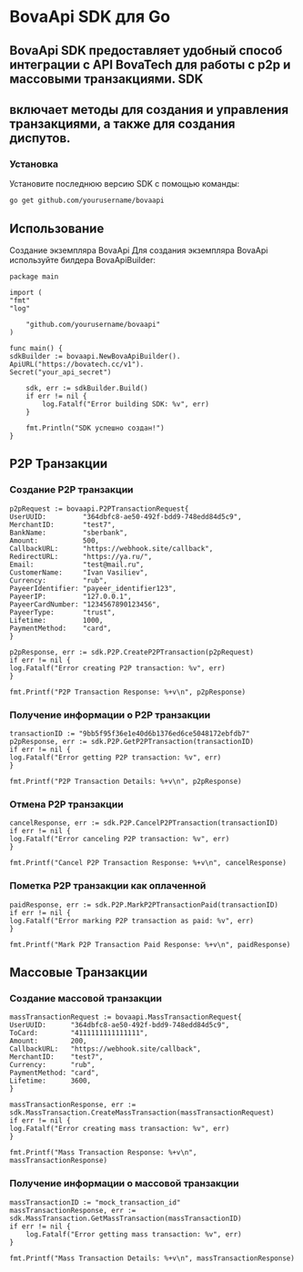 # BovaApi SDK для Go
## BovaApi SDK предоставляет удобный способ интеграции с API BovaTech для работы с p2p и массовыми транзакциями. SDK
## включает методы для создания и управления транзакциями, а также для создания диспутов.

### Установка
Установите последнюю версию SDK с помощью команды:

```go get github.com/yourusername/bovaapi```

## Использование
Создание экземпляра BovaApi
Для создания экземпляра BovaApi используйте билдера BovaApiBuilder:

```
package main

import (
"fmt"
"log"

	"github.com/yourusername/bovaapi"
)

func main() {
sdkBuilder := bovaapi.NewBovaApiBuilder().
ApiURL("https://bovatech.cc/v1").
Secret("your_api_secret")

	sdk, err := sdkBuilder.Build()
	if err != nil {
		log.Fatalf("Error building SDK: %v", err)
	}

	fmt.Println("SDK успешно создан!")
}
```

## P2P Транзакции
### Создание P2P транзакции
```
p2pRequest := bovaapi.P2PTransactionRequest{
UserUUID:         "364dbfc8-ae50-492f-bdd9-748edd84d5c9",
MerchantID:       "test7",
BankName:         "sberbank",
Amount:           500,
CallbackURL:      "https://webhook.site/callback",
RedirectURL:      "https://ya.ru/",
Email:            "test@mail.ru",
CustomerName:     "Ivan Vasiliev",
Currency:         "rub",
PayeerIdentifier: "payeer_identifier123",
PayeerIP:         "127.0.0.1",
PayeerCardNumber: "1234567890123456",
PayeerType:       "trust",
Lifetime:         1000,
PaymentMethod:    "card",
}

p2pResponse, err := sdk.P2P.CreateP2PTransaction(p2pRequest)
if err != nil {
log.Fatalf("Error creating P2P transaction: %v", err)
}

fmt.Printf("P2P Transaction Response: %+v\n", p2pResponse)
```

### Получение информации о P2P транзакции
```
transactionID := "9bb5f95f36e1e40d6b1376ed6ce5048172ebfdb7"
p2pResponse, err := sdk.P2P.GetP2PTransaction(transactionID)
if err != nil {
log.Fatalf("Error getting P2P transaction: %v", err)
}

fmt.Printf("P2P Transaction Details: %+v\n", p2pResponse)
```

### Отмена P2P транзакции
```
cancelResponse, err := sdk.P2P.CancelP2PTransaction(transactionID)
if err != nil {
log.Fatalf("Error canceling P2P transaction: %v", err)
}

fmt.Printf("Cancel P2P Transaction Response: %+v\n", cancelResponse)
```

### Пометка P2P транзакции как оплаченной
```
paidResponse, err := sdk.P2P.MarkP2PTransactionPaid(transactionID)
if err != nil {
log.Fatalf("Error marking P2P transaction as paid: %v", err)
}

fmt.Printf("Mark P2P Transaction Paid Response: %+v\n", paidResponse)
```

## Массовые Транзакции
### Создание массовой транзакции

```
massTransactionRequest := bovaapi.MassTransactionRequest{
UserUUID:      "364dbfc8-ae50-492f-bdd9-748edd84d5c9",
ToCard:        "4111111111111111",
Amount:        200,
CallbackURL:   "https://webhook.site/callback",
MerchantID:    "test7",
Currency:      "rub",
PaymentMethod: "card",
Lifetime:      3600,
}

massTransactionResponse, err := sdk.MassTransaction.CreateMassTransaction(massTransactionRequest)
if err != nil {
log.Fatalf("Error creating mass transaction: %v", err)
}

fmt.Printf("Mass Transaction Response: %+v\n", massTransactionResponse)
```

### Получение информации о массовой транзакции
```
massTransactionID := "mock_transaction_id"
massTransactionResponse, err := sdk.MassTransaction.GetMassTransaction(massTransactionID)
if err != nil {
	log.Fatalf("Error getting mass transaction: %v", err)
}

fmt.Printf("Mass Transaction Details: %+v\n", massTransactionResponse)
```